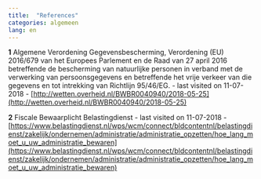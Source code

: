 ```yaml
---
title:  "References"
categories: algemeen
lang: en
---
```

**1** Algemene Verordening Gegevensbescherming, Verordening (EU) 2016/679 van het Europees Parlement en de Raad van 27 april 2016 betreffende de bescherming van natuurlijke personen in verband met de verwerking van persoonsgegevens en betreffende het vrije verkeer van die gegevens en tot intrekking van Richtlijn 95/46/EG. - last visited on 11-07-2018 - [http://wetten.overheid.nl/BWBR0040940/2018-05-25](http://wetten.overheid.nl/BWBR0040940/2018-05-25)

**2** Fiscale Bewaarplicht Belastingdienst - last visited on 11-07-2018 - [https://www.belastingdienst.nl/wps/wcm/connect/bldcontentnl/belastingdienst/zakelijk/ondernemen/administratie/administratie_opzetten/hoe_lang_moet_u_uw_administratie_bewaren](https://www.belastingdienst.nl/wps/wcm/connect/bldcontentnl/belastingdienst/zakelijk/ondernemen/administratie/administratie_opzetten/hoe_lang_moet_u_uw_administratie_bewaren)